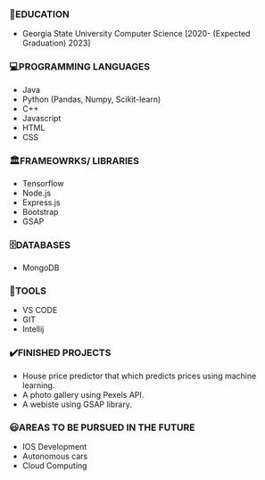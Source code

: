 
 
### 📖EDUCATION ###
- Georgia State University Computer Science    [2020- (Expected Graduation) 2023]

### 💻PROGRAMMING LANGUAGES ###
- Java
- Python (Pandas, Numpy, Scikit-learn)
- C++
- Javascript
- HTML 
- CSS

### 🏛️FRAMEOWRKS/ LIBRARIES ###
- Tensorflow
- Node.js
- Express.js
- Bootstrap
- GSAP

### 🗄️DATABASES ###
- MongoDB

### 🧰TOOLS ###
- VS CODE
- GIT
- Intellij

### ✔️FINISHED PROJECTS ###
- House price predictor that which predicts prices using machine learning.
- A photo gallery using Pexels API.
- A webiste using GSAP library.

### 😃AREAS TO BE PURSUED IN THE FUTURE ###
- IOS Development
- Autonomous cars
- Cloud Computing


  




<!---
Sribhuvan-25/Sribhuvan-25 is a ✨ special ✨ repository because its `README.md` (this file) appears on your GitHub profile.
You can click the Preview link to take a look at your changes.
--->
